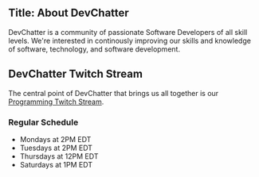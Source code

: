 Title: About DevChatter
---

DevChatter is a community of passionate Software Developers of all skill levels. We're interested in continously improving our skills and knowledge of software, technology, and software development.

## DevChatter Twitch Stream

The central point of DevChatter that brings us all together is our [Programming Twitch Stream](https://www.twitch.tv/devchatter).

### Regular Schedule

- Mondays at 2PM EDT
- Tuesdays at 2PM EDT
- Thursdays at 12PM EDT
- Saturdays at 1PM EDT
